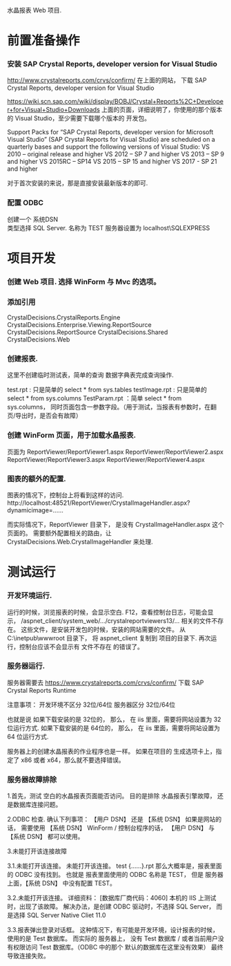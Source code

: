 水晶报表 Web 项目.


# 前置准备操作


### 安装 SAP Crystal Reports, developer version for Visual Studio

http://www.crystalreports.com/crvs/confirm/
在上面的网站， 下载 SAP Crystal Reports, developer version for Visual Studio

https://wiki.scn.sap.com/wiki/display/BOBJ/Crystal+Reports%2C+Developer+for+Visual+Studio+Downloads
上面的页面，详细说明了，你使用的那个版本的 Visual Studio，至少需要下载哪个版本的 开发包。

Support Packs for “SAP Crystal Reports, developer version for Microsoft Visual Studio” (SAP Crystal Reports for Visual Studio) are scheduled on a quarterly bases and support the following versions of Visual Studio:
VS 2010 – original release and higher
VS 2012 – SP 7 and higher
VS 2013 – SP 9 and higher
VS 2015RC – SP14
VS 2015 – SP 15 and higher
VS 2017 - SP 21 and higher

对于首次安装的来说，那是直接安装最新版本的即可.


### 配置 ODBC 
创建一个  系统DSN  
类型选择 SQL Server.
名称为 TEST
服务器设置为  localhost\SQLEXPRESS





# 项目开发

### 创建 Web 项目. 选择 WinForm 与 Mvc 的选项。

### 添加引用
CrystalDecisions.CrystalReports.Engine
CrystalDecisions.Enterprise.Viewing.ReportSource
CrystalDecisions.ReportSource
CrystalDecisions.Shared
CrystalDecisions.Web


### 创建报表.
这里不创建临时测试表，简单的查询 数据字典表完成查询操作.

test.rpt : 只是简单的 select * from sys.tables
testImage.rpt : 只是简单的 select * from sys.columns
TestParam.rpt ：简单 select * from sys.columns， 同时页面包含一参数字段。（用于测试，当报表有参数时，在翻页/导出时，是否会有故障）


### 创建 WinForm 页面，用于加载水晶报表.
页面为 
ReportViewer/ReportViewer1.aspx
ReportViewer/ReportViewer2.aspx
ReportViewer/ReportViewer3.aspx
ReportViewer/ReportViewer4.aspx


### 图表的额外的配置.
图表的情况下，控制台上将看到这样的访问.
http://localhost:48521/ReportViewer/CrystalImageHandler.aspx?dynamicimage=......

而实际情况下，ReportViewer 目录下， 是没有 CrystalImageHandler.aspx 这个页面的。
需要额外配置相关的路由，让 CrystalDecisions.Web.CrystalImageHandler 来处理.


# 测试运行

### 开发环境运行.
运行的时候，浏览报表的时候，会显示空白.
F12，查看控制台日志，可能会显示， /aspnet_client/system_web/.../crystalreportviewers13/... 相关的文件不存在。
这些文件，是安装开发包的时候，安装的网站需要的文件。
从 C:\inetpub\wwwroot 目录下， 将 aspnet_client 复制到 项目的目录下.
再次运行，控制台应该不会显示有 文件不存在 的错误了。



### 服务器运行.
服务器需要去 https://www.crystalreports.com/crvs/confirm/
下载 SAP Crystal Reports Runtime

注意事项：
开发环境不区分 32位/64位
服务器区分 32位/64位

也就是说
如果下载安装的是 32位的， 那么， 在 iis 里面，需要将网站设置为 32 位运行方式.
如果下载安装的是 64位的， 那么， 在 iis 里面，需要将网站设置为 64 位运行方式.

服务器上的创建水晶报表的作业程序也是一样。
如果在项目的 生成选项卡上，指定了 x86 或者 x64，那么就不要选择错误。



### 服务器故障排除

1.首先，测试 空白的水晶报表页面能否访问。
目的是排除 水晶报表引擎故障， 还是数据库连接问题。

2.ODBC 检查.
确认下列事项： 【用户 DSN】 还是 【系统 DSN】
如果是网站的话， 需要使用 【系统 DSN】
WinForm / 控制台程序的话， 【用户 DSN】 与 【系统 DSN】 都可以使用。


3.未能打开该连接故障 

3.1.未能打开该连接。 未能打开该连接。 test {......}.rpt
那么大概率是，报表里面的 ODBC 没有找到。
也就是 报表里面使用的 ODBC 名称是 TEST， 但是 服务器上面，【系统 DSN】 中没有配置 TEST。

3.2.未能打开该连接。 详细资料： [数据库厂商代码：4060] 
本机的 IIS 上测试时，出现了该故障。
解决办法，是创建 ODBC 驱动时，不选择 SQL Server， 而是选择 SQL Server Native Cliet 11.0

3.3.报表弹出登录对话框。
这种情况下，有可能是开发环境，设计报表的时候，使用的是 Test 数据库。
而实际的 服务器上， 没有 Test 数据库 / 或者当前用户没有权限访问 Test 数据库。（ODBC 中的那个 默认的数据库在这里没有效果）
最终导致连接失败。

